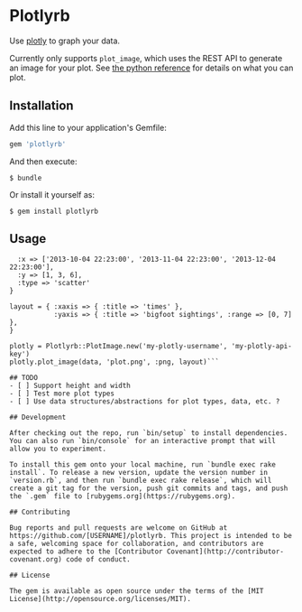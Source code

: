 # Plotlyrb

Use [plotly](https://plot.ly) to graph your data.

Currently only supports `plot_image`, which uses the REST API to generate an image for your plot. See [the python reference](https://plot.ly/python/reference/) for details on what you can plot.

## Installation

Add this line to your application's Gemfile:

```ruby
gem 'plotlyrb'
```

And then execute:

    $ bundle

Or install it yourself as:

    $ gem install plotlyrb

## Usage

```data = {
  :x => ['2013-10-04 22:23:00', '2013-11-04 22:23:00', '2013-12-04 22:23:00'],
  :y => [1, 3, 6],
  :type => 'scatter'
}

layout = { :xaxis => { :title => 'times' },
           :yaxis => { :title => 'bigfoot sightings', :range => [0, 7] },
}

plotly = Plotlyrb::PlotImage.new('my-plotly-username', 'my-plotly-api-key')
plotly.plot_image(data, 'plot.png', :png, layout)```

## TODO
- [ ] Support height and width
- [ ] Test more plot types
- [ ] Use data structures/abstractions for plot types, data, etc. ?

## Development

After checking out the repo, run `bin/setup` to install dependencies. You can also run `bin/console` for an interactive prompt that will allow you to experiment.

To install this gem onto your local machine, run `bundle exec rake install`. To release a new version, update the version number in `version.rb`, and then run `bundle exec rake release`, which will create a git tag for the version, push git commits and tags, and push the `.gem` file to [rubygems.org](https://rubygems.org).

## Contributing

Bug reports and pull requests are welcome on GitHub at https://github.com/[USERNAME]/plotlyrb. This project is intended to be a safe, welcoming space for collaboration, and contributors are expected to adhere to the [Contributor Covenant](http://contributor-covenant.org) code of conduct.

## License

The gem is available as open source under the terms of the [MIT License](http://opensource.org/licenses/MIT).

